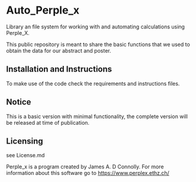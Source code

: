 # Auto_Perple_x

Library an file system for working with and automating calculations using Perple_X.

This public repository is meant to share the basic functions that we used to obtain the data for 
our abstract and poster.

## Installation and Instructions
To make use of the code check the requirements and instructions files.

## Notice
This is a basic version with minimal functionality, the complete version will be released at time of publication.

## Licensing
see License.md

Perple_x is a program created by James A. D Connolly.
For more information about this software go to https://www.perplex.ethz.ch/
